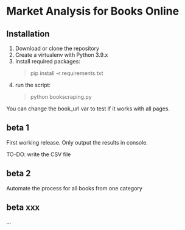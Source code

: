 # Market Analysis for Books Online

## Installation

1. Download or clone the repository
2. Create a virtualenv with Python 3.9.x
3. Install required packages:
    > pip install -r requirements.txt
4. run the script:
    > python bookscraping.py

You can change the book_url var to test if it works with all pages.

## beta 1

First working release. Only output the results in console.

TO-DO: write the CSV file

## beta 2

Automate the process for all books from one category

## beta xxx

...
